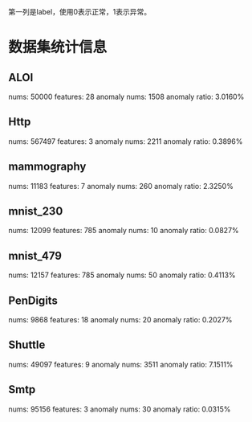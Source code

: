 第一列是label，使用0表示正常，1表示异常。

# 数据集统计信息
## ALOI
nums:         	50000
features:     	28
anomaly nums: 	1508
anomaly ratio:	3.0160%

## Http
nums:         	567497
features:     	3
anomaly nums: 	2211
anomaly ratio:	0.3896%

## mammography
nums:         	11183
features:     	7
anomaly nums: 	260
anomaly ratio:	2.3250%

## mnist_230
nums:         	12099
features:     	785
anomaly nums: 	10
anomaly ratio:	0.0827%

## mnist_479
nums:         	12157
features:     	785
anomaly nums: 	50
anomaly ratio:	0.4113%

## PenDigits
nums:         	9868
features:     	18
anomaly nums: 	20
anomaly ratio:	0.2027%

## Shuttle
nums:         	49097
features:     	9
anomaly nums: 	3511
anomaly ratio:	7.1511%

## Smtp
nums:         	95156
features:     	3
anomaly nums: 	30
anomaly ratio:	0.0315%

